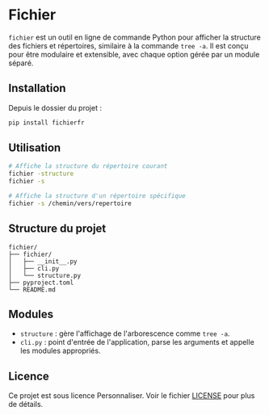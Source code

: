 # Fichier

`fichier` est un outil en ligne de commande Python pour afficher la structure des fichiers et répertoires, similaire à la commande `tree -a`. Il est conçu pour être modulaire et extensible, avec chaque option gérée par un module séparé.

## Installation

Depuis le dossier du projet :

```bash
pip install fichierfr
````

## Utilisation

```bash
# Affiche la structure du répertoire courant
fichier -structure
fichier -s

# Affiche la structure d'un répertoire spécifique
fichier -s /chemin/vers/repertoire
```

## Structure du projet

```
fichier/
├── fichier/
│   ├── __init__.py
│   ├── cli.py
│   └── structure.py
├── pyproject.toml
└── README.md
```

## Modules

* `structure` : gère l'affichage de l'arborescence comme `tree -a`.
* `cli.py` : point d'entrée de l'application, parse les arguments et appelle les modules appropriés.

## Licence

Ce projet est sous licence Personnaliser. Voir le fichier [LICENSE](LICENSE) pour plus de détails.
